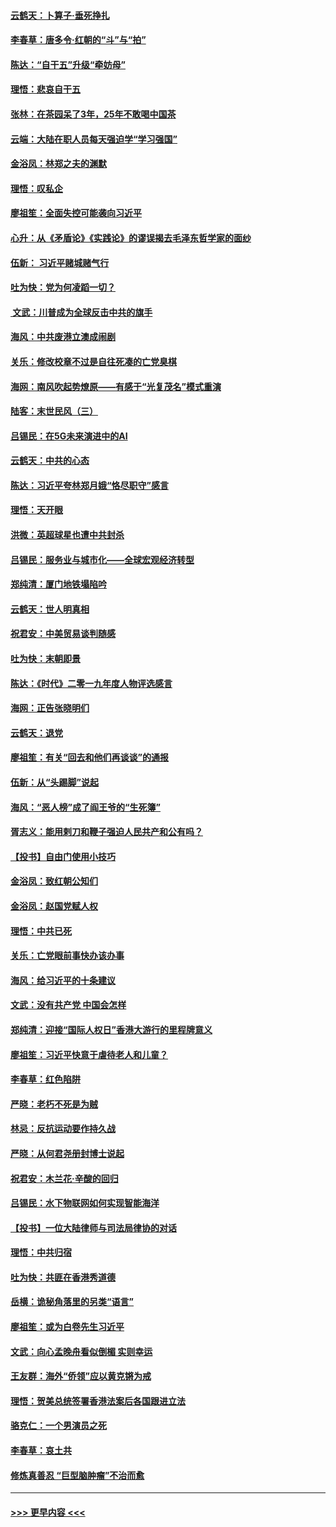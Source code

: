 #### [云鹤天：卜算子‧垂死挣扎](../pages/nsc993/n11739956.md?t=12232033) 
#### [李春草：唐多令‧红朝的“斗”与“拍”](../pages/nsc993/n11739830.md?t=12232033) 
#### [陈达：“自干五”升级“牵妨母”](../pages/nsc993/n11739724.md?t=12232033) 
#### [理悟：悲哀自干五](../pages/nsc993/n11739547.md?t=12232033) 
#### [张林：在茶园呆了3年，25年不敢喝中国茶](../pages/nsc993/n11739240.md?t=12232033) 
#### [云端：大陆在职人员每天强迫学“学习强国”](../pages/nsc993/n11738735.md?t=12232033) 
#### [金浴凤：林郑之夫的渊默](../pages/nsc993/n11737735.md?t=12232033) 
#### [理悟：叹私企](../pages/nsc993/n11737715.md?t=12232033) 
#### [廖祖笙：全面失控可能袭向习近平](../pages/nsc993/n11737704.md?t=12232033) 
#### [心升：从《矛盾论》《实践论》的谬误揭去毛泽东哲学家的面纱](../pages/nsc993/n11736962.md?t=12232033) 
#### [伍新： 习近平赌城赌气行](../pages/nsc993/n11736929.md?t=12232033) 
#### [吐为快：党为何凌蹈一切？](../pages/nsc993/n11736915.md?t=12232033) 
#### [ 文武：川普成为全球反击中共的旗手](../pages/nsc993/n11736882.md?t=12232033) 
#### [海风：中共废港立澳成闹剧](../pages/nsc993/n11735857.md?t=12232033) 
#### [关乐：修改校章不过是自往死凑的亡党臭棋](../pages/nsc993/n11735097.md?t=12232033) 
#### [海网：南风吹起势燎原——有感于“光复茂名”模式重演](../pages/nsc993/n11732308.md?t=12232033) 
#### [陆客：末世民风（三）](../pages/nsc993/n11732211.md?t=12232033) 
#### [吕锡民：在5G未来演进中的AI](../pages/nsc993/n11730010.md?t=12232033) 
#### [云鹤天：中共的心态](../pages/nsc993/n11729906.md?t=12232033) 
#### [陈达：习近平夸林郑月娥“恪尽职守”感言](../pages/nsc993/n11729881.md?t=12232033) 
#### [理悟：天开眼](../pages/nsc993/n11729699.md?t=12232033) 
#### [洪微：英超球星也遭中共封杀](../pages/nsc993/n11727243.md?t=12232033) 
#### [吕锡民：服务业与城市化——全球宏观经济转型](../pages/nsc993/n11725845.md?t=12232033) 
#### [郑纯清：厦门地铁塌陷吟](../pages/nsc993/n11725813.md?t=12232033) 
#### [云鹤天：世人明真相](../pages/nsc993/n11725621.md?t=12232033) 
#### [祝君安：中美贸易谈判随感](../pages/nsc993/n11725609.md?t=12232033) 
#### [吐为快：末朝即景](../pages/nsc993/n11723365.md?t=12232033) 
#### [陈达：《时代》二零一九年度人物评选感言](../pages/nsc993/n11723337.md?t=12232033) 
#### [海网：正告张晓明们](../pages/nsc993/n11723228.md?t=12232033) 
#### [云鹤天：退党](../pages/nsc993/n11723056.md?t=12232033) 
#### [廖祖笙：有关“回去和他们再谈谈”的通报](../pages/nsc993/n11722442.md?t=12232033) 
#### [伍新：从“头踢脚”说起](../pages/nsc993/n11722429.md?t=12232033) 
#### [海风：“恶人榜”成了阎王爷的“生死簿”](../pages/nsc993/n11722272.md?t=12232033) 
#### [胥志义：能用剌刀和鞭子强迫人民共产和公有吗？](../pages/nsc993/n11720569.md?t=12232033) 
#### [【投书】自由门使用小技巧](../pages/nsc993/n11720180.md?t=12232033) 
#### [金浴凤：致红朝公知们](../pages/nsc993/n11720563.md?t=12232033) 
#### [金浴凤：赵国党赋人权](../pages/nsc993/n11720533.md?t=12232033) 
#### [理悟：中共已死](../pages/nsc993/n11720233.md?t=12232033) 
#### [关乐：亡党眼前事快办该办事](../pages/nsc993/n11719160.md?t=12232033) 
#### [海风：给习近平的十条建议](../pages/nsc993/n11717616.md?t=12232033) 
#### [文武：没有共产党 中国会怎样](../pages/nsc993/n11717584.md?t=12232033) 
#### [郑纯清：迎接“国际人权日”香港大游行的里程牌意义](../pages/nsc993/n11717417.md?t=12232033) 
#### [廖祖笙：习近平快意于虐待老人和儿童？](../pages/nsc993/n11715313.md?t=12232033) 
#### [李春草：红色陷阱](../pages/nsc993/n11715029.md?t=12232033) 
#### [严晓：老朽不死是为贼](../pages/nsc993/n11712910.md?t=12232033) 
#### [林忌：反抗运动要作持久战](../pages/nsc993/n11712623.md?t=12232033) 
#### [严晓：从何君尧册封博士说起](../pages/nsc993/n11712465.md?t=12232033) 
#### [祝君安：木兰花·辛酸的回归](../pages/nsc993/n11712381.md?t=12232033) 
#### [吕锡民：水下物联网如何实现智能海洋](../pages/nsc993/n11711158.md?t=12232033) 
#### [【投书】一位大陆律师与司法局律协的对话](../pages/nsc993/n11709675.md?t=12232033) 
#### [理悟：中共归宿](../pages/nsc993/n11710059.md?t=12232033) 
#### [吐为快：共匪在香港秀道德](../pages/nsc993/n11709979.md?t=12232033) 
#### [岳横：诡秘角落里的另类“语言”](../pages/nsc993/n11709792.md?t=12232033) 
#### [廖祖笙：或为白卷先生习近平](../pages/nsc993/n11708330.md?t=12232033) 
#### [文武：向心孟晚舟看似倒楣 实则幸运](../pages/nsc993/n11708236.md?t=12232033) 
#### [王友群：海外“侨领”应以黄克锵为戒](../pages/nsc993/n11706176.md?t=12232033) 
#### [理悟：贺美总统签署香港法案后各国跟进立法](../pages/nsc993/n11706853.md?t=12232033) 
#### [骆克仁：一个男演员之死](../pages/nsc993/n11706677.md?t=12232033) 
#### [李春草：哀土共](../pages/nsc993/n11706255.md?t=12232033) 
#### [修炼真善忍 “巨型脑肿瘤”不治而愈](../pages/nsc993/n11705340.md?t=12232033) 

----
#### [ >>> 更早内容 <<< ](../indexes/nsc993-earlier.md)
